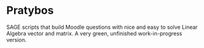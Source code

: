 # Pratybos
SAGE scripts that build Moodle questions with nice and easy to solve Linear Algebra vector and matrix. A very green, unfinished work-in-progress version.
